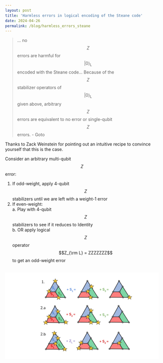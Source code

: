 ```yaml
---
layout: post
title: 'Harmless errors in logical encoding of the Steane code'
date: 2024-04-26
permalink: /blog/harmless_errors_steane
---
```


> ... no $$Z$$ errors are harmful for $$|0\rangle_{\text{L}}$$ encoded with the Steane code... Because of the $$Z$$ stabilizer operators of $$|0\rangle_{\text{L}}$$ given above, arbitrary $$Z$$ errors are equivalent to no error or single-qubit $$Z$$ errors. - Goto

Thanks to Zack Weinstein for pointing out an intuitive recipe to convince yourself that this is the case. 

Consider an arbitrary multi-qubit $$Z$$ error:
1. If odd-weight, apply 4-qubit $$Z$$ stabilizers until we are left with a weight-1 error
2. If even-weight:<br/>
    a. Play with 4-qubit $$Z$$ stabilizers to see if it reduces to Identity<br/>
    b. OR apply logical $$Z$$ operator $$Z_{\rm L} = ZZZZZZZ$$ to get an odd-weight error<br/>

<br/><img src='/images/Zerrors_Steane.png'>